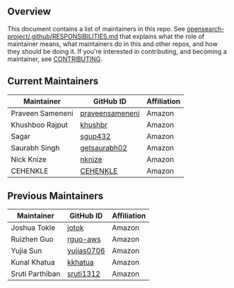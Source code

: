 ## Overview

This document contains a list of maintainers in this repo. See [opensearch-project/.github/RESPONSIBILITIES.md](https://github.com/opensearch-project/.github/blob/main/RESPONSIBILITIES.md#maintainer-responsibilities) that explains what the role of maintainer means, what maintainers do in this and other repos, and how they should be doing it. If you're interested in contributing, and becoming a maintainer, see [CONTRIBUTING](CONTRIBUTING.md).

## Current Maintainers

| Maintainer       | GitHub ID                                             | Affiliation |
|------------------|-------------------------------------------------------| ----------- |
| Praveen Sameneni | [praveensameneni](https://github.com/praveensameneni) | Amazon      |
| Khushboo Rajput  | [khushbr](https://github.com/khushbr)                 | Amazon      |
| Sagar            | [sgup432](https://github.com/sgup432)                 | Amazon      |
| Saurabh Singh    | [getsaurabh02](https://github.com/getsaurabh02)       | Amazon      |
| Nick Knize       | [nknize](https://github.com/nknize)                   | Amazon      |
| CEHENKLE         | [CEHENKLE](https://github.com/CEHENKLE)               | Amazon      |

## Previous Maintainers

| Maintainer      | GitHub ID                                   | Affiliation |
|-----------------|---------------------------------------------|-------------|
| Joshua Tokle    | [jotok](https://github.com/jotok)           | Amazon      |
| Ruizhen Guo     | [rguo-aws](https://github.com/rguo-aws)     | Amazon      |
| Yujia Sun       | [yujias0706](https://github.com/yujias0706) | Amazon      |
| Kunal Khatua    | [kkhatua](https://github.com/kkhatua)       | Amazon      |
| Sruti Parthiban | [sruti1312](https://github.com/sruti1312)   | Amazon      |
